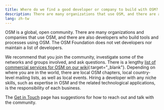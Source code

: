 ```yaml
---
title: Where do we find a good developer or company to build with OSM?
description: There are many organizations that use OSM, and there are also developers who build tools and processes using OSM
lang: zh-tw
---
```


OSM is a global, open community. There are many organizations and companies that use OSM, and there are also developers who build tools and processes using OSM. The OSM Foundation does not vet developers nor maintain a list of developers.

We recommend that you join the community, investigate some of the networks and groups involved, and ask questions. There is a lengthy [list of commercial services for OSM on our wiki](https://wiki.openstreetmap.org/wiki/Commercial_OSM_Software_and_Services){:target="_blank"}. Depending on where you are in the world, there are local OSM chapters, local country-level mailing lists, as well as local events. Hiring a developer with any niche skills, such as expertise in OSM and the related technological applications, is the responsibility of each business.

The [Get in Touch](/about-osm-community/get-in-touch.md) page has suggestions for how to reach out and talk with the community.
